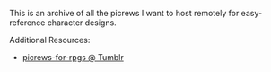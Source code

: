 This is an archive of all the picrews I want to host remotely for easy-reference character designs.

Additional Resources:
- [picrews-for-rpgs @ Tumblr](https://picrews-for-rpgs.tumblr.com/post/676281792183058432/tagging-guide)
